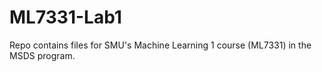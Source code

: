 # ML7331-Lab1

Repo contains files for SMU's Machine Learning 1 course (ML7331) in the MSDS program.
